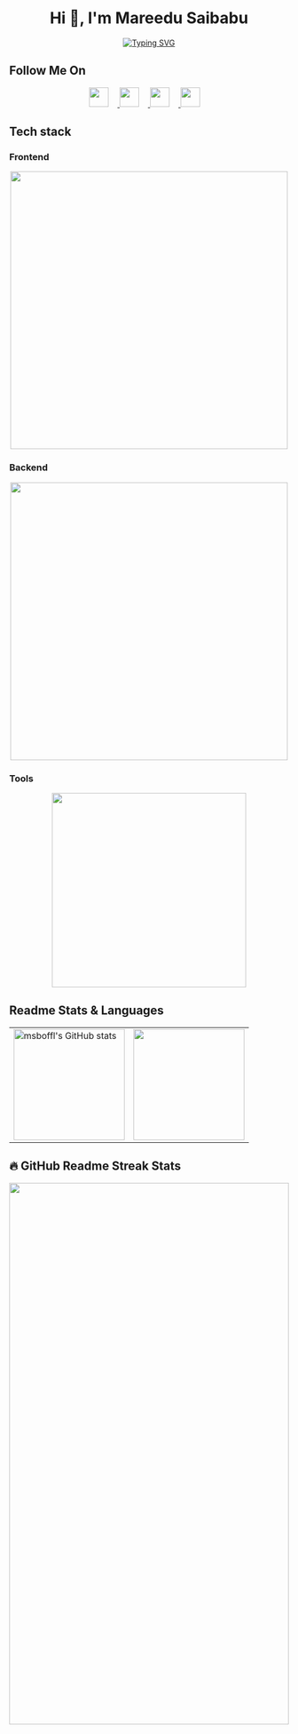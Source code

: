 <h1 align="center">Hi 👋, I'm Mareedu Saibabu</h1>

<p align="center">
  <a href="https://git.io/typing-svg"><img src="https://readme-typing-svg.demolab.com?font=Fira+Code&    pause=1000&color=F75C7E&center=true&vCenter=true&width=435&lines=Full+Stack+Software+Engineer;Always+Learning+New+Technologies+;4%4B+Years+of+Coding+Experience+" alt="Typing SVG" />
  </a>
</p>

## Follow Me On
<p align="center">
  <a href="https://linkedin/in/msboffl">
    <img width="35px" style="margin-right: 16px;" src="https://skillicons.dev/icons?i=linkedin" />
  </a>
  <a href="https://twitter.com/msboffl">
    <img width="35px" style="margin-right: 16px;" src="https://skillicons.dev/icons?i=twitter" />
  </a>
  <a href="https://instagram.com/msboffl">
    <img width="35px" style="margin-right: 16px;" src="https://skillicons.dev/icons?i=instagram" />
  </a>
  <a href="https://github.com/msboffl">
    <img width="35px" style="margin-right: 16px;" src="https://skillicons.dev/icons?i=github" />
  </a>   
</p>

## Tech stack
### Frontend
<p align="center">
  <img width="500px" src="https://skillicons.dev/icons?i=html,css,scss,tailwind,bootstrap,javascript,typescript,react,next,webpack,md,materialui" />
</p>

### Backend
<p align="center">
  <img width="500px" src="https://skillicons.dev/icons?i=python,java,nodejs,express,nestjs,mysql,postgres,mongodb,graphql,redis" />
</p>

### Tools
<p align="center">
  <img width="350px" src="https://skillicons.dev/icons?i=vscode,idea,git,bash,github,docker,jenkins," />
</p>


## Readme Stats & Languages

<table cellpadding="0">
  <tr style="padding: 0">
    <!-- GitHub Stats Card -->  
    <td valign="top"><img height="200" src="https://github-readme-stats.vercel.app/api?username=msboffl&show_icons=true&hide=&count_private=true&title_color=0891b2&text_color=ffffff&icon_color=0891b2&bg_color=1c1917&hide_border=true&show_icons=true" alt="msboffl's GitHub stats" /></td>
    <!-- GitHub Top Language Card -->
    <td valign="top"><img height="200" src="https://github-readme-stats.vercel.app/api/top-langs/?username=msboffl&layout=compact"/></td>
  </tr>
</table>


## 🔥 GitHub Readme Streak Stats

<div>
  <img width="100%" height="50%" src="https://github-readme-streak-stats.herokuapp.com/?user=msboffl&stroke=ffffff&background=1c1917&ring=0891b2&fire=0891b2&currStreakNum=ffffff&currStreakLabel=0891b2&sideNums=ffffff&sideLabels=ffffff&dates=ffffff&hide_border=true">
</div>

<!-- Hacktoberfest -->
## Hacktoberfest Badges

[![@msboffl's Holopin board](https://holopin.me/msboffl)](https://holopin.io/@msboffl)

<!-- <h2> Snake eaten contribution graph </h2>

<p align="center">
  <img src="https://github.com/msboffl/msboffl/raw/output/github-contribution-grid-snake.svg" alt="snake"></center>
</p> -->


<!-- Support -->
<h3 align="left">Support:</h3>
<p>
  <a href="https://www.buymeacoffee.com/msboffl"><img align="left" src="https://cdn.buymeacoffee.com/buttons/v2/default-yellow.png" height="50" width="210" alt="msboffl" />
  </a>
  <a href="https://ko-fi.com/msboffl"> <img align="left" src="https://cdn.ko-fi.com/cdn/kofi3.png?v=3" height="50" width="210" alt="msboffl" />
  </a>
</p>
